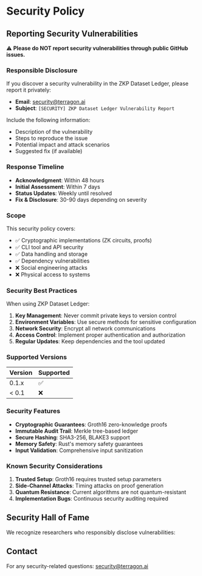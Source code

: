 # Security Policy

## Reporting Security Vulnerabilities

⚠️ **Please do NOT report security vulnerabilities through public GitHub issues.**

### Responsible Disclosure

If you discover a security vulnerability in the ZKP Dataset Ledger, please report it privately:

- **Email**: security@terragon.ai
- **Subject**: `[SECURITY] ZKP Dataset Ledger Vulnerability Report`

Include the following information:
- Description of the vulnerability
- Steps to reproduce the issue
- Potential impact and attack scenarios
- Suggested fix (if available)

### Response Timeline

- **Acknowledgment**: Within 48 hours
- **Initial Assessment**: Within 7 days
- **Status Updates**: Weekly until resolved
- **Fix & Disclosure**: 30-90 days depending on severity

### Scope

This security policy covers:
- ✅ Cryptographic implementations (ZK circuits, proofs)
- ✅ CLI tool and API security
- ✅ Data handling and storage
- ✅ Dependency vulnerabilities
- ❌ Social engineering attacks
- ❌ Physical access to systems

### Security Best Practices

When using ZKP Dataset Ledger:

1. **Key Management**: Never commit private keys to version control
2. **Environment Variables**: Use secure methods for sensitive configuration
3. **Network Security**: Encrypt all network communications
4. **Access Control**: Implement proper authentication and authorization
5. **Regular Updates**: Keep dependencies and the tool updated

### Supported Versions

| Version | Supported          |
| ------- | ------------------ |
| 0.1.x   | :white_check_mark: |
| < 0.1   | :x:                |

### Security Features

- **Cryptographic Guarantees**: Groth16 zero-knowledge proofs
- **Immutable Audit Trail**: Merkle tree-based ledger
- **Secure Hashing**: SHA3-256, BLAKE3 support
- **Memory Safety**: Rust's memory safety guarantees
- **Input Validation**: Comprehensive input sanitization

### Known Security Considerations

1. **Trusted Setup**: Groth16 requires trusted setup parameters
2. **Side-Channel Attacks**: Timing attacks on proof generation
3. **Quantum Resistance**: Current algorithms are not quantum-resistant
4. **Implementation Bugs**: Continuous security auditing required

## Security Hall of Fame

We recognize researchers who responsibly disclose vulnerabilities:

<!-- Future entries will be added here -->

## Contact

For any security-related questions: security@terragon.ai